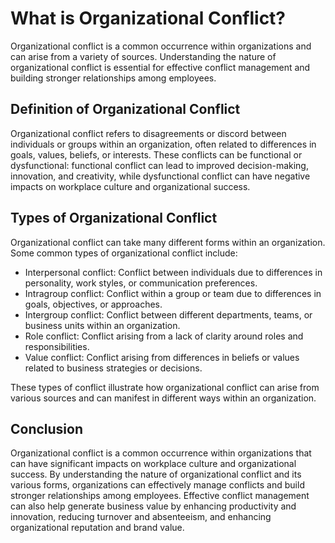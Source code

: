 # What is Organizational Conflict?

Organizational conflict is a common occurrence within organizations and can arise from a variety of sources. Understanding the nature of organizational conflict is essential for effective conflict management and building stronger relationships among employees.

Definition of Organizational Conflict
-------------------------------------

Organizational conflict refers to disagreements or discord between individuals or groups within an organization, often related to differences in goals, values, beliefs, or interests. These conflicts can be functional or dysfunctional: functional conflict can lead to improved decision-making, innovation, and creativity, while dysfunctional conflict can have negative impacts on workplace culture and organizational success.

Types of Organizational Conflict
--------------------------------

Organizational conflict can take many different forms within an organization. Some common types of organizational conflict include:

* Interpersonal conflict: Conflict between individuals due to differences in personality, work styles, or communication preferences.
* Intragroup conflict: Conflict within a group or team due to differences in goals, objectives, or approaches.
* Intergroup conflict: Conflict between different departments, teams, or business units within an organization.
* Role conflict: Conflict arising from a lack of clarity around roles and responsibilities.
* Value conflict: Conflict arising from differences in beliefs or values related to business strategies or decisions.

These types of conflict illustrate how organizational conflict can arise from various sources and can manifest in different ways within an organization.

Conclusion
----------

Organizational conflict is a common occurrence within organizations that can have significant impacts on workplace culture and organizational success. By understanding the nature of organizational conflict and its various forms, organizations can effectively manage conflicts and build stronger relationships among employees. Effective conflict management can also help generate business value by enhancing productivity and innovation, reducing turnover and absenteeism, and enhancing organizational reputation and brand value.

